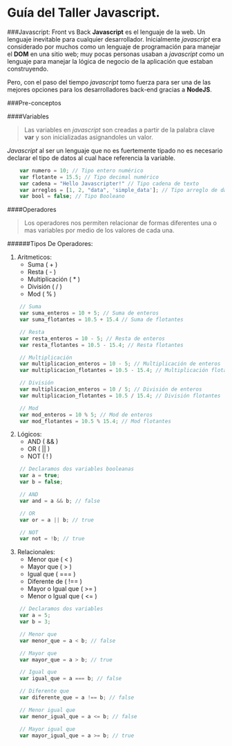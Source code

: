 # Guía del Taller Javascript.

###Javascript: Front vs Back
**Javascript** es el lenguaje de la web. Un lenguaje inevitable para cualquier desarrollador. Inicialmente _javascript_ era considerado por muchos como un lenguaje de programación para manejar el **DOM** en una sitio web; muy pocas personas usaban a _javascript_ como un lenguaje para manejar la lógica de negocio de la aplicación que estaban construyendo.

Pero, con el paso del tiempo _javascript_ tomo fuerza para ser una de las mejores opciones para los desarrolladores back-end gracias a **NodeJS**.

###Pre-conceptos

####Variables
>Las variables en _javascript_ son creadas a partir de la palabra clave **var** y son inicializadas asignandoles un valor.

_Javascript_ al ser un lenguaje que no es fuertemente tipado no es necesario declarar el tipo de datos al cual hace referencia la variable.

```javascript
    var numero = 10; // Tipo entero numérico
    var flotante = 15.5; // Tipo decimal numérico
    var cadena = "Hello Javascripter!" // Tipo cadena de texto
    var arreglos = [1, 2, "data", 'simple_data']; // Tipo arreglo de datos
    var bool = false; // Tipo Booleano
```
####Operadores
>Los operadores nos permiten relacionar de formas diferentes una o mas variables por medio de los valores de cada una. 

######Tipos De Operadores:
1. Aritmeticos:
    - Suma ( + )
    - Resta ( - )
    - Multiplicación ( * )
    - División ( / )
    - Mod ( % )
    
```javascript
    // Suma
    var suma_enteros = 10 + 5; // Suma de enteros
    var suma_flotantes = 10.5 + 15.4 // Suma de flotantes

    // Resta
    var resta_enteros = 10 - 5; // Resta de enteros
    var resta_flotantes = 10.5 - 15.4; // Resta flotantes

    // Multiplicación
    var multiplicacion_enteros = 10 - 5; // Multiplicación de enteros
    var multiplicacion_flotantes = 10.5 - 15.4; // Multiplicación flotantes    

    // División
    var multiplicacion_enteros = 10 / 5; // División de enteros
    var multiplicacion_flotantes = 10.5 / 15.4; // División flotantes

    // Mod
    var mod_enteros = 10 % 5; // Mod de enteros
    var mod_flotantes = 10.5 % 15.4; // Mod flotantes        
```
2. Lógicos:
    - AND ( && )
    - OR ( || )
    - NOT ( ! )

```javascript
    // Declaramos dos variables booleanas
    var a = true;
    var b = false;

    // AND
    var and = a && b; // false

    // OR
    var or = a || b; // true

    // NOT
    var not = !b; // true
```
3. Relacionales:
    - Menor que ( < )
    - Mayor que ( > )
    - Igual que ( === )
    - Diferente de ( !== )
    - Mayor o Igual que ( >= )
    - Menor o Igual que ( <= )

```javascript
    // Declaramos dos variables
    var a = 5;
    var b = 3;

    // Menor que
    var menor_que = a < b; // false

    // Mayor que
    var mayor_que = a > b; // true

    // Igual que
    var igual_que = a === b; // false

    // Diferente que
    var diferente_que = a !== b; // false

    // Menor igual que
    var menor_igual_que = a <= b; // false

    // Mayor igual que
    var mayor_igual_que = a >= b; // true
```




